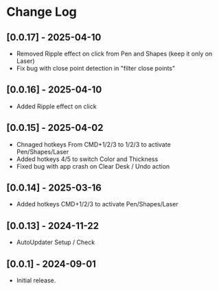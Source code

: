 # Change Log

## [0.0.17] - 2025-04-10
- Removed Ripple effect on click from Pen and Shapes (keep it only on Laser)
- Fix bug with close point detection in "filter close points"

## [0.0.16] - 2025-04-10
- Added Ripple effect on click

## [0.0.15] - 2025-04-02
- Chnaged hotkeys From CMD+1/2/3 to 1/2/3 to activate Pen/Shapes/Laser
- Added hotkeys 4/5 to switch Color and Thickness
- Fixed bug with app crash on Clear Desk / Undo action

## [0.0.14] - 2025-03-16
- Added hotkeys CMD+1/2/3 to activate Pen/Shapes/Laser

## [0.0.13] - 2024-11-22
- AutoUpdater Setup / Check

## [0.0.1] - 2024-09-01
- Initial release.
